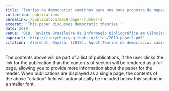 ```yaml
---
title: "Teorias da democracia: caminhos para uma nova proposta de mapeamento"
collection: publications
permalink: /publication/2019-paper-number-2
excerpt: 'This paper discusses democratic theories.'
date: 2019
venue: 'BIB. Revista Brasileira de Informação Bibliográfica em Ciências Sociais'
paperurl: 'http://fierycherry.github.io/files/2019-paper2.pdf'
citation: 'Albrecht, Nayara. (2019). &quot;Teorias da democracia: caminhos para uma nova proposta de mapeamento.&quot; <i>BIB. Revista Brasileira de Informação Bibliográfica em Ciências Sociais</i>. 1(2).'
---
```


The contents above will be part of a list of publications, if the user clicks the link for the publication than the contents of section will be rendered as a full page, allowing you to provide more information about the paper for the reader. When publications are displayed as a single page, the contents of the above "citation" field will automatically be included below this section in a smaller font.
